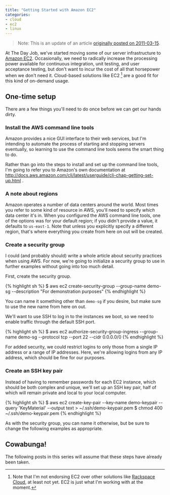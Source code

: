 ```yaml
---
title: "Getting Started with Amazon EC2"
categories:
- cloud
- ec2
- linux
---
```

> Note: This is an update of an article [originally posted on 2011-03-15](/2011/03/15/ec2-getting-started.html).

At The Day Job, we've started moving some of our server infrastructure to
[Amazon EC2](http://aws.amazon.com/ec2/). Occasionally, we need to radically increase the
processing power available for continuous integration, unit testing, and user acceptance
testing, but don't want to incur the cost of all that horsepower when we don't need it.
Cloud-based solutions like EC2 [^fn1] are a good fit for this kind of on-demand usage.

## One-time setup

There are a few things you'll need to do once before we can get our hands dirty.

### Install the AWS command line tools

Amazon provides a nice GUI interface to their web services, but I'm intending to automate the process of
starting and stopping servers eventually, so learning to use the command line tools seems the smart thing to do.

Rather than go into the steps to install and set up the command line tools, I'm going to refer you to
Amazon's own documentation at http://docs.aws.amazon.com/cli/latest/userguide/cli-chap-getting-set-up.html .

### A note about regions

Amazon operates a number of data centers around the world. Most times you refer to some kind of resource in AWS,
you'll need to specify _which_ data center it's in. When you configured the AWS command line tools,
one of the options was for your default region; if you didn't provide a value, it defaults to `us-east-1`.
Note that unless you explicitly specify a different region, that's where everything you create from here on out will be created.

### Create a security group

I could (and probably should) write a whole article about security practices when using AWS. For now,
we're going to initialize a security group to use in further examples without going into too much detail.

First, create the security group.

{% highlight sh %}
  $ aws ec2 create-security-group --group-name demo-sg --description "For demonstration purposes"
{% endhighlight %}

You can name it something other than `demo-sg` if you desire, but make sure to use the new name from here on out.

We'll want to use SSH to log in to the instances we boot, so we need to enable traffic through the default SSH port.

{% highlight sh %}
  $ aws ec2 authorize-security-group-ingress --group-name demo-sg --protocol tcp --port 22 --cidr 0.0.0.0/0
{% endhighlight %}

For added security, we could restrict logins to only those from a single IP address or a range of IP addresses.
Here, we're allowing logins from any IP address, which should be fine for our purposes.

### Create an SSH key pair

Instead of having to remember passwords for each EC2 instance, which should be both complex and unique,
we'll set up an SSH key pair, half of which will remain private and local to your local computer.

{% highlight sh %}
  $ aws ec2 create-key-pair --key-name demo-keypair --query 'KeyMaterial' --output text > ~/.ssh/demo-keypair.pem
  $ chmod 400 ~/.ssh/demo-keypair.pem
{% endhighlight %}

As with the security group, you can name it otherwise, but be sure to change the following examples as appropriate.

## Cowabunga!

The following posts in this series will assume that these steps have already been taken.

[^fn1]: Note that I'm not endorsing EC2 over other solutions like
        [Rackspace Cloud](http://www.rackspace.com/cloud/), at least not yet.
        EC2 is just what I'm working with at the moment.
